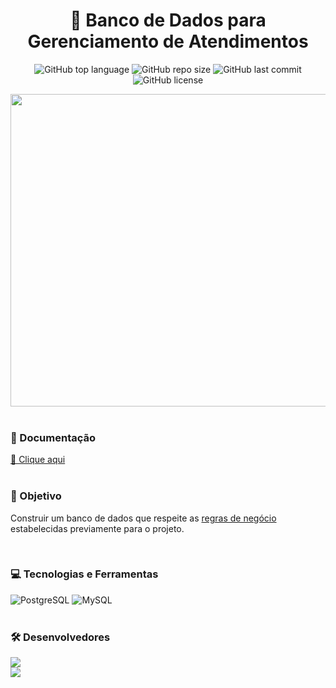 <h1 align="center">🎲 Banco de Dados para Gerenciamento de Atendimentos </h1>
<p align="center">
  <img alt="GitHub top language" src="https://img.shields.io/github/languages/top/filipe-rds/projeto1-bd2?color=black">
  <img alt="GitHub repo size" src="https://img.shields.io/github/repo-size/filipe-rds/projeto1-bd2?color=black">
  <img alt="GitHub last commit" src="https://img.shields.io/github/last-commit/filipe-rds/projeto1-bd2?color=black">
  <img alt="GitHub license" src="https://img.shields.io/github/license/filipe-rds/projeto1-bd2?color=black"><img>
</p>

<div align="center">
  <img src="./assets/preview.png" height="500" width="700"><br>
</div>

<div style="display: inline_block" ><br>
    <h3>📜 Documentação </h3>
    <a href="https://github.com/filipe-rds/projeto1-bd2/blob/main/assets/Documenta%C3%A7%C3%A3o_Projeto_BD2.pdf">🔎 Clique aqui</a>
</div>

<div style="display: inline_block" ><br>
    <h3>📘 Objetivo</h3>
    <p>Construir um banco de dados que respeite as <a href="https://github.com/filipe-rds/projeto1-bd2/blob/main/assets/Roteiro%20de%20projeto%20bd%20relacional%20vfinal.pdf">regras de negócio</a> estabelecidas previamente para o projeto.</p>
</div>

<div style="display: inline_block" ><br>
    <h3>💻 Tecnologias e Ferramentas </h3>
    <img alt="PostgreSQL" src="https://img.shields.io/badge/PostgreSQL-000000?style=for-the-badge&logo=postgresql&logoColor=white">
    <img alt="MySQL" src="https://img.shields.io/badge/MySQL_Workbench-000000?style=for-the-badge&logo=mysql&logoColor=white">
</div>

<div style="display: inline_block" ><br>
  <h3>🛠 Desenvolvedores</h3>
  <a align="center" href="https://github.com/jessyekessia" target="_blank"><img  src="https://img.shields.io/badge/JessyeKéssias-000000?style=for-the-badge&logo=GitHub&logoColor=white" target="_blank"></a>
  <br>
  <a align="center" href="https://github.com/nillocoelho" target="_blank"><img  src="https://img.shields.io/badge/Nillocoelho-000000?style=for-the-badge&logo=GitHub&logoColor=white" target="_blank"></a>
</div>
